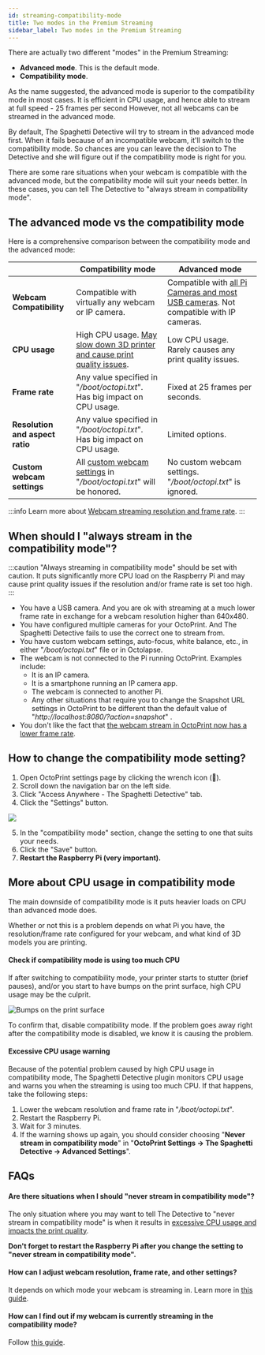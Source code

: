 ```yaml
---
id: streaming-compatibility-mode
title: Two modes in the Premium Streaming
sidebar_label: Two modes in the Premium Streaming
---
```


There are actually two different "modes" in the Premium Streaming:

* **Advanced mode**. This is the default mode.
* **Compatibility mode**.

As the name suggested, the advanced mode is superior to the compatibility mode in most cases. It is efficient in CPU usage, and hence able to stream at full speed - 25 frames per second However, not all webcams can be streamed in the advanced mode.

By default, The Spaghetti Detective will try to stream in the advanced mode first. When it fails because of an incompatible webcam, it'll switch to the compatibility mode. So chances are you can leave the decision to The Detective and she will figure out if the compatibility mode is right for you.

There are some rare situations when your webcam is compatible with the advanced mode, but the compatibility mode will suit your needs better. In these cases, you can tell The Detective to "always stream in compatibility mode".

## The advanced mode vs the compatibility mode

Here is a comprehensive comparison between the compatibility mode and the advanced mode:

|  | Compatibility mode | Advanced mode |
|---|------|-------|
| **Webcam Compatibility** | Compatible with virtually any webcam or IP camera. | Compatible with [all Pi Cameras and most USB cameras](/docs/user_guides/25-fps-streaming-hw-compatibility). Not compatible with IP cameras. |
| **CPU usage** | High CPU usage. [May slow down 3D printer and cause print quality issues](#more-about-cpu-usage-in-compatibility-mode). | Low CPU usage. Rarely causes any print quality issues. |
| **Frame rate** | Any value specified in "*/boot/octopi.txt*". Has big impact on CPU usage. | Fixed at 25 frames per seconds. |
| **Resolution and aspect ratio** | Any value specified in "*/boot/octopi.txt*". Has big impact on CPU usage. | Limited options. |
| **Custom webcam settings** | All [custom webcam settings](https://community.octoprint.org/t/how-can-i-change-mjpg-streamer-parameters-on-octopi/203) in "*/boot/octopi.txt*" will be honored. | No custom webcam settings. "*/boot/octopi.txt*" is ignored. |

:::info
Learn more about [Webcam streaming resolution and frame rate](/docs/user_guides/webcam-streaming-resolution-framerate).
:::

## When should I "always stream in the compatibility mode"?

:::caution
"Always streaming in compatibility mode" should be set with caution. It puts significantly more CPU load on the Raspberry Pi and may cause print quality issues if the resolution and/or frame rate is set too high.
:::

* You have a USB camera. And you are ok with streaming at a much lower frame rate in exchange for a webcam resolution higher than 640x480.
* You have configured multiple cameras for your OctoPrint. And The Spaghetti Detective fails to use the correct one to stream from.
* You have custom webcam settings, auto-focus, white balance, etc., in either "*/boot/octopi.txt*" file or in Octolapse.
* The webcam is not connected to the Pi running OctoPrint. Examples include:
    * It is an IP camera.
    * It is a smartphone running an IP camera app.
    * The webcam is connected to another Pi.
    * Any other situations that require you to change the Snapshot URL settings in OctoPrint to be different than the default value of "*http://localhost:8080/?action=snapshot*" .
* You don't like the fact that [the webcam stream in OctoPrint now has a lower frame rate](/docs/user_guides/more-about-webcam-streaming/#now-i-have-the-awesome-25-fps-streaming-but-the-webcam-feed-in-octoprint-becomes-slower-why).

## How to change the compatibility mode setting?

1. Open OctoPrint settings page by clicking the wrench icon (**🔧**).
2. Scroll down the navigation bar on the left side.
3. Click "Access Anywhere - The Spaghetti Detective" tab.
4. Click the "Settings" button.

![](/img/user_guides/helpdocs/tsd-plugin-open-settings-page.gif)

5. In the "compatibility mode" section, change the setting to one that suits your needs.
6. Click the "Save" button.
7. **Restart the Raspberry Pi (very important).**


## More about CPU usage in compatibility mode

The main downside of compatibility mode is it puts heavier loads on CPU than advanced mode does.

Whether or not this is a problem depends on what Pi you have, the resolution/frame rate configured for your webcam, and what kind of 3D models you are printing.

#### Check if compatibility mode is using too much CPU

If after switching to compatibility mode, your printer starts to stutter (brief pauses), and/or you start to have bumps on the print surface, high CPU usage may be the culprit.

![Bumps on the print surface](/img/user_guides/bumps_on_surface.png)

To confirm that, disable compatibility mode. If the problem goes away right after the compatibility mode is disabled, we know it is causing the problem.

#### Excessive CPU usage warning

Because of the potential problem caused by high CPU usage in compatibility mode, The Spaghetti Detective plugin monitors CPU usage and warns you when the streaming is using too much CPU. If that happens, take the following steps:

1. Lower the webcam resolution and frame rate in "*/boot/octopi.txt*".
2. Restart the Raspberry Pi.
3. Wait for 3 minutes.
4. If the warning shows up again, you should consider choosing "**Never stream in compatibility mode**" in "**OctoPrint Settings -> The Spaghetti Detective -> Advanced Settings**".

## FAQs

#### Are there situations when I should "never stream in compatibility mode"?

The only situation where you may want to tell The Detective to "never stream in compatibility mode" is when it results in [excessive CPU usage and impacts the print quality](#more-about-cpu-usage-in-compatibility-mode).

**Don't forget to restart the Raspberry Pi after you change the setting to "never stream in compatibility mode".**

#### How can I adjust webcam resolution, frame rate, and other settings?

It depends on which mode your webcam is streaming in. Learn more in [this guide](/docs/user_guides/webcam-streaming-resolution-framerate).

#### How can I find out if my webcam is currently streaming in the compatibility mode?

Follow [this guide](/docs/user_guides/check-webcam-streaming-mode).
